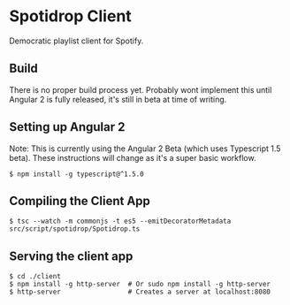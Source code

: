 # Spotidrop Client

Democratic playlist client for Spotify.

## Build

There is no proper build process yet. Probably wont implement this until Angular 2 is fully released, it's still in beta at time of writing.

## Setting up Angular 2

Note: This is currently using the Angular 2 Beta (which uses Typescript 1.5 beta). These instructions will change as it's a super basic workflow.

    $ npm install -g typescript@^1.5.0

## Compiling the Client App

    $ tsc --watch -m commonjs -t es5 --emitDecoratorMetadata src/script/spotidrop/Spotidrop.ts

## Serving the client app

    $ cd ./client
    $ npm install -g http-server  # Or sudo npm install -g http-server
    $ http-server                 # Creates a server at localhost:8080
